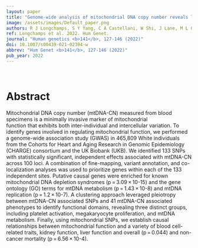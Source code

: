 ```yaml
---
layout: paper
title: "Genome-wide analysis of mitochondrial DNA copy number reveals loci implicated in nucleotide metabolism, platelet activation, and megakaryocyte proliferation."
image: /assets/images/Default_paper.png
authors: R J Longchamps, S Y Yang, C A Castellani, W Shi, J Lane, M L Grove, T M Bartz, C Sarnowski, C Liu, K Burrows, A L Guyatt, T R Gaunt, T Kacprowski, J Yang, P L De Jager, L Yu, A Bergman, R Xia, M Fornage, M F Feitosa, M K Wojczynski, A T Kraja, M A Province, N Amin, F Rivadeneira, H Tiemeier, A G Uitterlinden, L Broer, J B J Van Meurs, C M Van Duijn, L M Raffield, L Lange, S S Rich, R N Lemaitre, M O Goodarzi, C M Sitlani, A C Y Mak, D A Bennett, S Rodriguez, J M Murabito, K L Lunetta, N Sotoodehnia, G Atzmon, K Ye, N Barzilai, J A Brody, B M Psaty, K D Taylor, J I Rotter, E Boerwinkle, N Pankratz, D E Arking
ref: Longchamps et al. 2022. Hum Genet.
journal: "Human genetics <b>141</b>, 127-146 (2022)"
doi: 10.1007/s00439-021-02394-w
abbrev: "Hum Genet <b>141</b>, 127-146 (2022)"
pub_year: 2022
---
```


<br />
<div data-badge-popover="right" data-badge-type="donut" data-pmid="34859289" data-hide-no-mentions="true" class="altmetric-embed"></div>

# Abstract

Mitochondrial DNA copy number (mtDNA-CN) measured from blood specimens is a minimally invasive marker of mitochondrial function that exhibits both inter-individual and intercellular variation. To identify genes involved in regulating mitochondrial function, we performed a genome-wide association study (GWAS) in 465,809 White individuals from the Cohorts for Heart and Aging Research in Genomic Epidemiology (CHARGE) consortium and the UK Biobank (UKB). We identified 133 SNPs with statistically significant, independent effects associated with mtDNA-CN across 100 loci. A combination of fine-mapping, variant annotation, and co-localization analyses was used to prioritize genes within each of the 133 independent sites. Putative causal genes were enriched for known mitochondrial DNA depletion syndromes (p = 3.09 × 10-15) and the gene ontology (GO) terms for mtDNA metabolism (p = 1.43 × 10-8) and mtDNA replication (p = 1.2 × 10-7). A clustering approach leveraged pleiotropy between mtDNA-CN associated SNPs and 41 mtDNA-CN associated phenotypes to identify functional domains, revealing three distinct groups, including platelet activation, megakaryocyte proliferation, and mtDNA metabolism. Finally, using mitochondrial SNPs, we establish causal relationships between mitochondrial function and a variety of blood cell-related traits, kidney function, liver function and overall (p = 0.044) and non-cancer mortality (p = 6.56 × 10-4).

